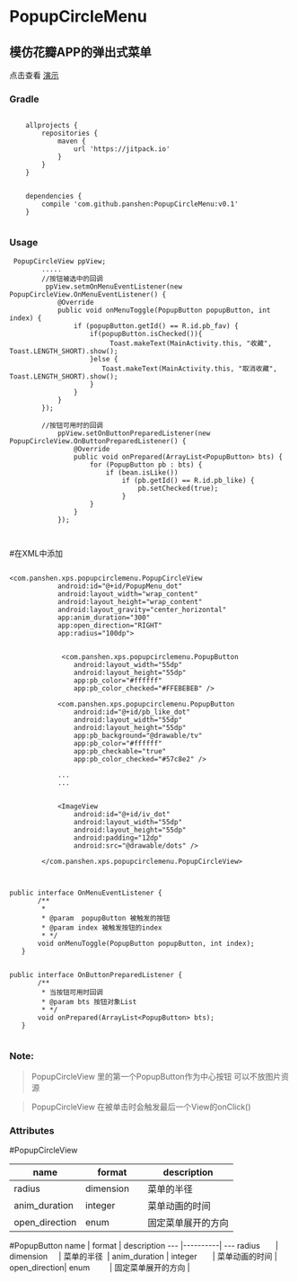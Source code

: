 PopupCircleMenu
=====================
模仿花瓣APP的弹出式菜单
---------------------
点击查看 [演示](https://github.com/panshen/PopupCircleMenu/blob/master/preview.gif)

### Gradle
```

	allprojects {
		repositories {
			maven { 
			    url 'https://jitpack.io' 
			}
		}
	}


	dependencies {
		compile 'com.github.panshen:PopupCircleMenu:v0.1'
	}
	
```

### Usage

```
 PopupCircleView ppView;
        .....
        //按钮被选中的回调
         ppView.setmOnMenuEventListener(new PopupCircleView.OnMenuEventListener() {
            @Override
            public void onMenuToggle(PopupButton popupButton, int index) {
                if (popupButton.getId() == R.id.pb_fav) {
                    if(popupButton.isChecked()){
                         Toast.makeText(MainActivity.this, "收藏", Toast.LENGTH_SHORT).show();
                    }else {
                       Toast.makeText(MainActivity.this, "取消收藏", Toast.LENGTH_SHORT).show();
                    }
                } 
            }
        });
        
        //按钮可用时的回调
            ppView.setOnButtonPreparedListener(new PopupCircleView.OnButtonPreparedListener() {
                @Override
                public void onPrepared(ArrayList<PopupButton> bts) {
                    for (PopupButton pb : bts) {
                        if (bean.isLike())
                            if (pb.getId() == R.id.pb_like) {
                                pb.setChecked(true);
                            }
                    }
                }
            });
 
 
```

#在XML中添加
```

<com.panshen.xps.popupcirclemenu.PopupCircleView
            android:id="@+id/PopupMenu_dot"
            android:layout_width="wrap_content"
            android:layout_height="wrap_content"
            android:layout_gravity="center_horizontal"
            app:anim_duration="300"
            app:open_direction="RIGHT"
            app:radius="100dp">
            
            
             <com.panshen.xps.popupcirclemenu.PopupButton
                android:layout_width="55dp"
                android:layout_height="55dp"
                app:pb_color="#ffffff"
                app:pb_color_checked="#FFEBEBEB" />

            <com.panshen.xps.popupcirclemenu.PopupButton
                android:id="@+id/pb_like_dot"
                android:layout_width="55dp"
                android:layout_height="55dp"
                app:pb_background="@drawable/tv"
                app:pb_color="#ffffff"
                app:pb_checkable="true"
                app:pb_color_checked="#57c8e2" />

            ...
            ...

            
            <ImageView
                android:id="@+id/iv_dot"
                android:layout_width="55dp"
                android:layout_height="55dp"
                android:padding="12dp"
                android:src="@drawable/dots" />

        </com.panshen.xps.popupcirclemenu.PopupCircleView>
```
        
        
 ```
        

public interface OnMenuEventListener {
        /**
         *
         * @param  popupButton 被触发的按钮
         * @param index 被触发按钮的index
         * */
        void onMenuToggle(PopupButton popupButton, int index);
    }
    
   
public interface OnButtonPreparedListener {
        /**   
         * 当按钮可用时回调
         * @param bts 按钮对象List
         * */
        void onPrepared(ArrayList<PopupButton> bts);
    }
    
```

### Note:


>PopupCircleView 里的第一个PopupButton作为中心按钮 可以不放图片资源

>PopupCircleView 在被单击时会触发最后一个View的onClick()


 

### Attributes
#PopupCircleView 

name | format | description 
--- |----------| ---
 radius        | dimension     |  菜单的半径  |
 anim_duration | integer       |  菜单动画的时间 |
 open_direction| enum          |  固定菜单展开的方向 |

#PopupButton 
name | format | description 
--- |----------| ---
 radius        | dimension     |  菜单的半径  |
 anim_duration | integer       |  菜单动画的时间 |
 open_direction| enum          |  固定菜单展开的方向 |



